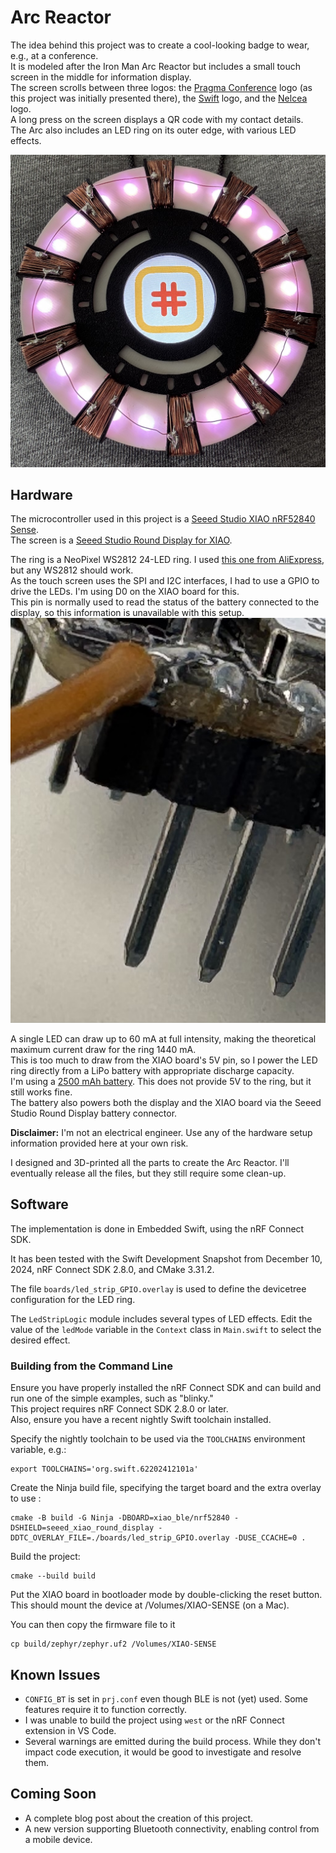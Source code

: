 # Arc Reactor

The idea behind this project was to create a cool-looking badge to wear, e.g., at a conference.  
It is modeled after the Iron Man Arc Reactor but includes a small touch screen in the middle for information display.  
The screen scrolls between three logos: the [Pragma Conference](https://pragmaconference.com/about.html) logo (as this project was initially presented there), the [Swift](https://www.swift.org/) logo, and the [Nelcea](https://www.nelcea.be/) logo.  
A long press on the screen displays a QR code with my contact details.  
The Arc also includes an LED ring on its outer edge, with various LED effects.  

![The Arc Reactor](ArcReactor.jpg)

## Hardware

The microcontroller used in this project is a [Seeed Studio XIAO nRF52840 Sense](https://wiki.seeedstudio.com/XIAO_BLE/).  
The screen is a [Seeed Studio Round Display for XIAO](https://wiki.seeedstudio.com/get_start_round_display/).  

The ring is a NeoPixel WS2812 24-LED ring. I used [this one from AliExpress](https://www.aliexpress.com/item/1005005808924364.htm), but any WS2812 should work.  
As the touch screen uses the SPI and I2C interfaces, I had to use a GPIO to drive the LEDs. I'm using D0 on the XIAO board for this.  
This pin is normally used to read the status of the battery connected to the display, so this information is unavailable with this setup.  
![Data from LED ring connected to D0 on XIAO board, no connection to Round Display](LEDRingConnection.jpg)  
  
A single LED can draw up to 60 mA at full intensity, making the theoretical maximum current draw for the ring 1440 mA.  
This is too much to draw from the XIAO board's 5V pin, so I power the LED ring directly from a LiPo battery with appropriate discharge capacity.  
I'm using a [2500 mAh battery](https://www.kiwi-electronics.com/nl/lithium-polymer-li-po-accu-3-7v-2500mah-1044). This does not provide 5V to the ring, but it still works fine.  
The battery also powers both the display and the XIAO board via the Seeed Studio Round Display battery connector.  

**Disclaimer:** I'm not an electrical engineer. Use any of the hardware setup information provided here at your own risk.

I designed and 3D-printed all the parts to create the Arc Reactor. I'll eventually release all the files, but they still require some clean-up.  

## Software

The implementation is done in Embedded Swift, using the nRF Connect SDK.  

It has been tested with the Swift Development Snapshot from December 10, 2024, nRF Connect SDK 2.8.0, and CMake 3.31.2.  

The file `boards/led_strip_GPIO.overlay` is used to define the devicetree configuration for the LED ring.  

The `LedStripLogic` module includes several types of LED effects. Edit the value of the `ledMode` variable in the `Context` class in `Main.swift` to select the desired effect.

### Building from the Command Line

Ensure you have properly installed the nRF Connect SDK and can build and run one of the simple examples, such as "blinky."  
This project requires nRF Connect SDK 2.8.0 or later.  
Also, ensure you have a recent nightly Swift toolchain installed.  

Specify the nightly toolchain to be used via the `TOOLCHAINS` environment variable, e.g.:
```
export TOOLCHAINS='org.swift.62202412101a'
```
Create the Ninja build file, specifying the target board and the extra overlay to use  :
```
cmake -B build -G Ninja -DBOARD=xiao_ble/nrf52840 -DSHIELD=seeed_xiao_round_display -DDTC_OVERLAY_FILE=./boards/led_strip_GPIO.overlay -DUSE_CCACHE=0 .
```

Build the project:
```
cmake --build build
```

Put the XIAO board in bootloader mode by double-clicking the reset button. This should mount the device at /Volumes/XIAO-SENSE (on a Mac).  

You can then copy the firmware file to it
```
cp build/zephyr/zephyr.uf2 /Volumes/XIAO-SENSE
```

## Known Issues

- `CONFIG_BT` is set in `prj.conf` even though BLE is not (yet) used. Some features require it to function correctly.  
- I was unable to build the project using `west` or the nRF Connect extension in VS Code.  
- Several warnings are emitted during the build process. While they don't impact code execution, it would be good to investigate and resolve them.  

## Coming Soon

- A complete blog post about the creation of this project.  
- A new version supporting Bluetooth connectivity, enabling control from a mobile device.
